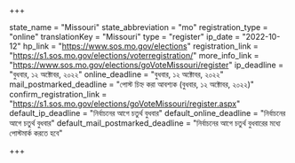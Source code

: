 +++

state_name = "Missouri"
state_abbreviation = "mo"
registration_type = "online"
translationKey = "Missouri"
type = "register"
ip_date = "2022-10-12"
hp_link = "https://www.sos.mo.gov/elections"
registration_link = "https://s1.sos.mo.gov/elections/voterregistration/"
more_info_link = "https://www.sos.mo.gov/elections/goVoteMissouri/register"
ip_deadline = "বুধবার, ১২ অক্টোবর, ২০২২"
online_deadline = "বুধবার, ১২ অক্টোবর, ২০২২"
mail_postmarked_deadline = "পোস্ট চিহ্ন করা আবশ্যক (বুধবার, ১২ অক্টোবর, ২০২২)"
confirm_registration_link = "https://s1.sos.mo.gov/elections/goVoteMissouri/register.aspx"
default_ip_deadline = "নির্বাচনের আগে চতুর্থ বুধবার"
default_online_deadline = "নির্বাচনের আগে চতুর্থ বুধবার"
default_mail_postmarked_deadline = "নির্বাচনের আগে চতুর্থ বুধবারের মধ্যে পোস্টমার্ক করতে হবে"

+++